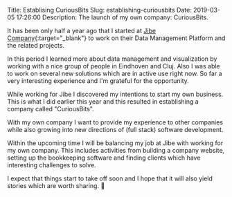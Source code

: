 Title: Establising CuriousBits
Slug: establishing-curiousbits
Date: 2019-03-05 17:26:00
Description: The launch of my own company: CuriousBits.

It has been only half a year ago that I started at [Jibe Company](http://www.jibecompany.com/){:target="_blank"} to work on their Data Management Platform and the related projects.

In this period I learned more about data management and visualization by working with a nice group of people in Eindhoven and Cluj.
Also I was able to work on several new solutions which are in active use right now.
So far a very interesting experience and I'm grateful for the opportunity.

While working for Jibe I discovered my intentions to start my own business. This is what I did earlier this year and this resulted in establishing a company called "CuriousBits".

With my own company I want to provide my experience to other companies while also growing into new directions of (full stack) software development.

Within the upcoming time I will be balancing my job at Jibe with working for my own company. This includes activities from building a company website, setting up the bookkeeping software and finding clients which have interesting challenges to solve.

I expect that things start to take off soon and I hope that it will also yield stories which are worth sharing. 🚀
